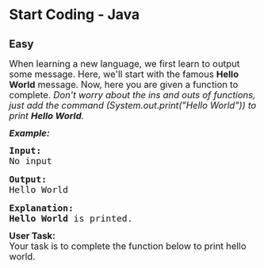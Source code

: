# Start Coding - Java
## Easy 
<div class="problem-statement">
                <p></p><p><span style="font-size:18px">When learning a new language, we first learn to output some message. Here, we'll start with the famous <strong>Hello World</strong> message. Now, here you are given a function to complete. <em>Don't worry about the ins and outs of functions, just add the command (System.out.print("Hello World")) to print <strong>Hello World</strong>.</em></span></p>

<p><strong><span style="font-size:18px"><em>Example:</em></span></strong></p>

<pre><span style="font-size:18px"><strong>Input:</strong>
No input</span>

<span style="font-size:18px"><strong>Output:</strong>
Hello World</span>

<span style="font-size:18px"><strong>Explanation:
Hello World</strong> is printed.</span></pre>

<p><span style="font-size:18px"><strong>User Task:</strong><br>
Your task is to complete the function below to print hello world.</span></p>
 <p></p>
            </div>